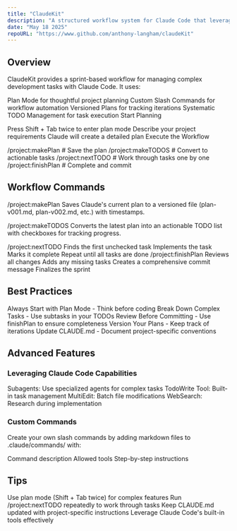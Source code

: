 ```yaml
---
title: "ClaudeKit"
description: "A structured workflow system for Claude Code that leverages plan mode, slash commands, and systematic task management to enhance productivity and code quality."
date: "May 18 2025"
repoURL: "https://www.github.com/anthony-langham/claudeKit"
---
```


## Overview

ClaudeKit provides a sprint-based workflow for managing complex development tasks with Claude Code. It uses:

Plan Mode for thoughtful project planning
Custom Slash Commands for workflow automation
Versioned Plans for tracking iterations
Systematic TODO Management for task execution
Start Planning

Press Shift + Tab twice to enter plan mode
Describe your project requirements
Claude will create a detailed plan
Execute the Workflow

/project:makePlan # Save the plan
/project:makeTODOS # Convert to actionable tasks
/project:nextTODO # Work through tasks one by one
/project:finishPlan # Complete and commit

## Workflow Commands

/project:makePlan
Saves Claude's current plan to a versioned file (plan-v001.md, plan-v002.md, etc.) with timestamps.

/project:makeTODOS
Converts the latest plan into an actionable TODO list with checkboxes for tracking progress.

/project:nextTODO
Finds the first unchecked task
Implements the task
Marks it complete
Repeat until all tasks are done
/project:finishPlan
Reviews all changes
Adds any missing tasks
Creates a comprehensive commit message
Finalizes the sprint

## Best Practices

Always Start with Plan Mode - Think before coding
Break Down Complex Tasks - Use subtasks in your TODOs
Review Before Committing - Use finishPlan to ensure completeness
Version Your Plans - Keep track of iterations
Update CLAUDE.md - Document project-specific conventions

## Advanced Features

### Leveraging Claude Code Capabilities

Subagents: Use specialized agents for complex tasks
TodoWrite Tool: Built-in task management
MultiEdit: Batch file modifications
WebSearch: Research during implementation

### Custom Commands

Create your own slash commands by adding markdown files to .claude/commands/ with:

Command description
Allowed tools
Step-by-step instructions

## Tips

Use plan mode (Shift + Tab twice) for complex features
Run /project:nextTODO repeatedly to work through tasks
Keep CLAUDE.md updated with project-specific instructions
Leverage Claude Code's built-in tools effectively
